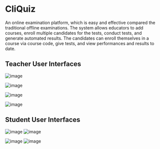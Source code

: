 # CliQuiz

An online examination platform, which is easy and effective compared the traditional offline examinations.
The system allows educators to add courses, enroll multiple candidates for the tests, conduct tests, and generate automated results. The candidates can enroll themselves in a course via course code, give tests, and view performances and results to date.

## Teacher User Interfaces
![image](https://github.com/nidheedpanchal05/CliQuiz/assets/60962788/a308d2d7-d30f-4f8d-a075-2dfc77fd603f)

![image](https://github.com/nidheedpanchal05/CliQuiz/assets/60962788/e59f3bf3-7b02-4a5c-bb9a-8f217e5d8394)

![image](https://github.com/nidheedpanchal05/CliQuiz/assets/60962788/568b5568-f5cd-4050-ab5f-9a06f8d8a5b3)

![image](https://github.com/nidheedpanchal05/CliQuiz/assets/60962788/5695f090-5e28-43bd-a73d-26bfccd34ba8)

## Student User Interfaces
![image](https://github.com/nidheedpanchal05/CliQuiz/assets/60962788/11d4a722-9046-4245-b29c-561b0dbdbf73)
![image](https://github.com/nidheedpanchal05/CliQuiz/assets/60962788/42398142-fb6d-491b-a570-853e7e2e4343)

![image](https://github.com/nidheedpanchal05/CliQuiz/assets/60962788/29b5dc87-2372-4ce0-b00b-b7a47fa616c3)
![image](https://github.com/nidheedpanchal05/CliQuiz/assets/60962788/0c7d7692-d9be-4cae-bade-e916827db6cd)
